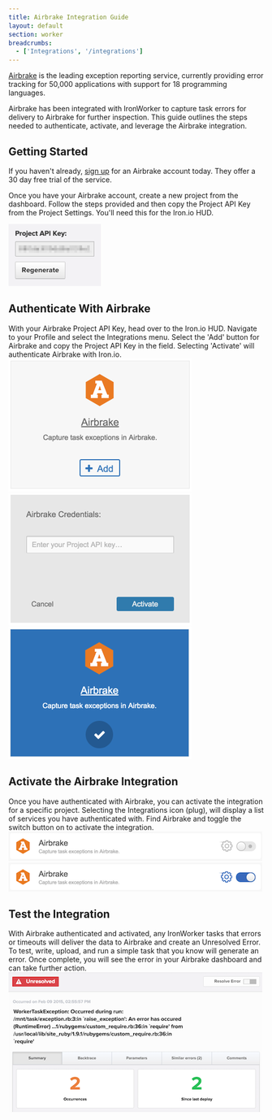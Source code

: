 ```yaml
---
title: Airbrake Integration Guide
layout: default
section: worker
breadcrumbs:
  - ['Integrations', '/integrations']
---
```


<a href="http://www.airbrake.io">Airbrake</a> is the leading exception reporting service, currently providing error tracking for 50,000 applications with support for 18 programming languages.

Airbrake has been integrated with IronWorker to capture task errors for delivery to Airbrake for further inspection. This guide outlines the steps needed to authenticate, activate, and leverage the Airbrake integration.

<h2 id="start">Getting Started</h2>
If you haven't already, <a href="https://airbrake.io/account/new">sign up</a> for an Airbrake account today. They offer a 30 day free trial of the service.

Once you have your Airbrake account, create a new project from the dashboard. Follow the steps provided and then copy the Project API Key from the Project Settings. You'll need this for the Iron.io HUD.

<img src="/images/worker/integrations/airbrake_token.png" alt="Airbrake API Key">

<h2 id="auth">Authenticate With Airbrake</h2>
With your Airbrake Project API Key, head over to the Iron.io HUD. Navigate to your Profile and select the Integrations menu. Select the 'Add' button for Airbrake and copy the Project API Key in the field. Selecting 'Activate' will authenticate Airbrake with Iron.io.

<img src="/images/worker/integrations/airbrake_auth1.png" alt="Airbrake Auth">
<img src="/images/worker/integrations/airbrake_auth2.png" alt="Airbrake Auth">
<img src="/images/worker/integrations/airbrake_auth3.png" alt="Airbrake Auth">

<h2 id="activate">Activate the Airbrake Integration</h2>
Once you have authenticated with Airbrake, you can activate the integration for a specific project. Selecting the Integrations icon (plug), will display a list of services you have authenticated with. Find Airbrake and toggle the switch button on to activate the integration.

<img src="/images/worker/integrations/airbrake_activation1.png" alt="Airbrake Activation">
<img src="/images/worker/integrations/airbrake_activation2.png" alt="Airbrake Activation">

<h2 id="Test">Test the Integration</h2>
With Airbrake authenticated and activated, any IronWorker tasks that errors or timeouts will deliver the data to Airbrake and create an Unresolved Error. To test, write, upload, and run a simple task that you know will generate an error. Once complete, you will see the error in your Airbrake dashboard and can take further action.

<img src="/images/worker/integrations/airbrake_exception.png" alt="Airbrake Exception">

